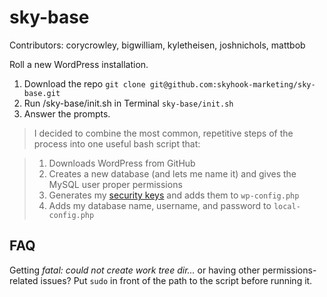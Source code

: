 sky-base
=================

Contributors: corycrowley, bigwilliam, kyletheisen, joshnichols, mattbob

Roll a new WordPress installation.

1. Download the repo `git clone git@github.com:skyhook-marketing/sky-base.git`
1. Run /sky-base/init.sh in Terminal `sky-base/init.sh`
1. Answer the prompts.

> I decided to combine the most common, repetitive steps of the process into one useful bash script that:

> 1. Downloads WordPress from GitHub
> 1. Creates a new database (and lets me name it) and gives the MySQL user proper permissions
> 1. Generates my <a href="http://codex.wordpress.org/Editing_wp-config.php#Security_Keys" target="_blank">security keys</a> and adds them to `wp-config.php`
> 1. Adds my database name, username, and password to `local-config.php`

FAQ
-----------------

Getting _fatal: could not create work tree dir..._ or having other permissions-related issues? Put `sudo` in front of the path to the script before running it.